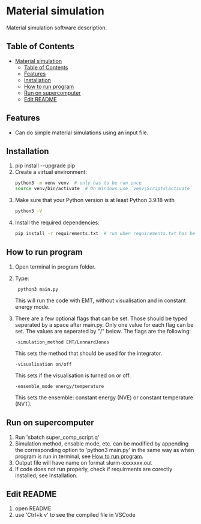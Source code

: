 # Material simulation

Material simulation software description.

## Table of Contents

- [Material simulation](#material-simulation)
  - [Table of Contents](#table-of-contents)
  - [Features](#features)
  - [Installation](#installation)
  - [How to run program](#how-to-run-program)
  - [Run on supercomputer](#run-on-supercomputer)
  - [Edit README](#edit-readme)

## Features

- Can do simple material simulations using an input file.

## Installation

1. pip install --upgrade pip
2. Create a virtual environment:
    ```bash
    python3 -m venv venv  # only has to be run once
    source venv/bin/activate  # On Windows use `venv\Scripts\activate`
3. Make sure that your Python version is at least Python 3.9.18 with
    ```bash
    python3 -V
4. Install the required dependencies:
    ```bash
    pip install -r requirements.txt  # run when requirements.txt has been updated

## How to run program

1. Open terminal in program folder.
2. Type: 

        python3 main.py
    This will run the code with EMT, without visualisation and in constant energy mode.
3.  There are a few optional flags that can be set. Those should be typed seperated by a space after main.py. Only one value for each flag can be set. The values are seperated by "/" below. The flags are the following:

        -simulation_method EMT/LennardJones
    This sets the method that should be used for the integrator.

        -visualisation on/off
    This sets if the visualisation is turned on or off.

        -ensemble_mode energy/temperature
    This sets the ensemble: constant energy (NVE) or constant temperature (NVT).

## Run on supercomputer
1. Run 'sbatch super_comp_script.q'
2. Simulation method, ensable mode, etc. can be modified by appending the corresponding option to 'python3 main.py' in the same way as when program is run in terminal, see [How to run program](#how-to-run-program). 
3. Output file will have name on format slurm-xxxxxxx.out
4. If code does not run properly, check if requirments are corectly installed, see Installation.

## Edit README
1. open README
3. use 'Ctrl+k v' to see the compiled file in VSCode


